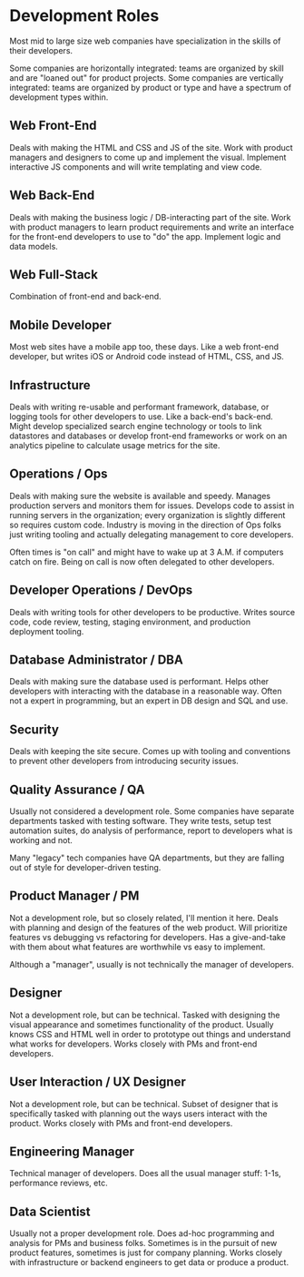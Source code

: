 # Development Roles

Most mid to large size web companies have specialization in the skills of their developers.

Some companies are horizontally integrated: teams are organized by skill and are "loaned out" for product projects.
Some companies are vertically integrated: teams are organized by product or type and have a spectrum of development types within.

## Web Front-End

Deals with making the HTML and CSS and JS of the site.
Work with product managers and designers to come up and implement the visual.
Implement interactive JS components and will write templating and view code.

## Web Back-End

Deals with making the business logic / DB-interacting part of the site.
Work with product managers to learn product requirements and write an interface for the front-end developers to use to "do" the app.
Implement logic and data models.

## Web Full-Stack

Combination of front-end and back-end.

## Mobile Developer

Most web sites have a mobile app too, these days.
Like a web front-end developer, but writes iOS or Android code instead of HTML, CSS, and JS.

## Infrastructure

Deals with writing re-usable and performant framework, database, or logging tools for other developers to use.
Like a back-end's back-end.
Might develop specialized search engine technology or tools to link datastores and databases or develop front-end frameworks or work on an analytics pipeline to calculate usage metrics for the site.

## Operations / Ops

Deals with making sure the website is available and speedy.
Manages production servers and monitors them for issues.
Develops code to assist in running servers in the organization; every organization is slightly different so requires custom code.
Industry is moving in the direction of Ops folks just writing tooling and actually delegating management to core developers.

Often times is "on call" and might have to wake up at 3 A.M. if computers catch on fire.
Being on call is now often delegated to other developers.

## Developer Operations / DevOps

Deals with writing tools for other developers to be productive.
Writes source code, code review, testing, staging environment, and production deployment tooling.

## Database Administrator / DBA

Deals with making sure the database used is performant.
Helps other developers with interacting with the database in a reasonable way.
Often not a expert in programming, but an expert in DB design and SQL and use.

## Security

Deals with keeping the site secure.
Comes up with tooling and conventions to prevent other developers from introducing security issues.

## Quality Assurance / QA

Usually not considered a development role.
Some companies have separate departments tasked with testing software.
They write tests, setup test automation suites, do analysis of performance, report to developers what is working and not.

Many "legacy" tech companies have QA departments, but they are falling out of style for developer-driven testing.

## Product Manager / PM

Not a development role, but so closely related, I'll mention it here.
Deals with planning and design of the features of the web product.
Will prioritize features vs debugging vs refactoring for developers.
Has a give-and-take with them about what features are worthwhile vs easy to implement.

Although a "manager", usually is not technically the manager of developers.

## Designer

Not a development role, but can be technical.
Tasked with designing the visual appearance and sometimes functionality of the product.
Usually knows CSS and HTML well in order to prototype out things and understand what works for developers.
Works closely with PMs and front-end developers.

## User Interaction / UX Designer

Not a development role, but can be technical.
Subset of designer that is specifically tasked with planning out the ways users interact with the product.
Works closely with PMs and front-end developers.

## Engineering Manager

Technical manager of developers.
Does all the usual manager stuff: 1-1s, performance reviews, etc.

## Data Scientist

Usually not a proper development role.
Does ad-hoc programming and analysis for PMs and business folks.
Sometimes is in the pursuit of new product features, sometimes is just for company planning.
Works closely with infrastructure or backend engineers to get data or produce a product.
